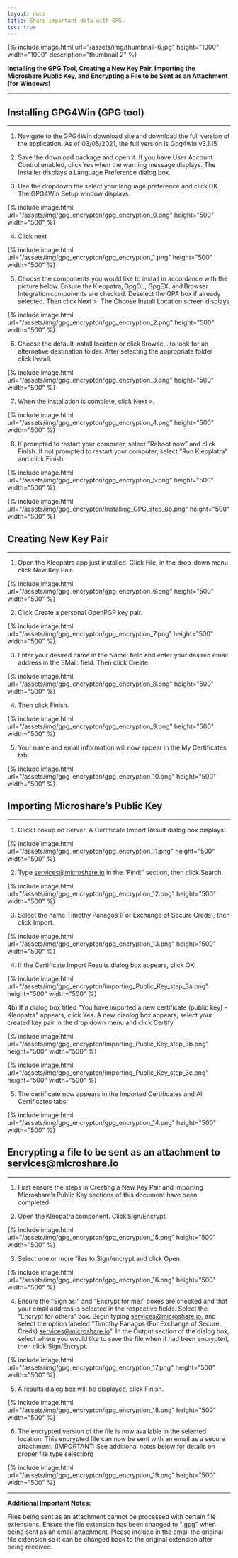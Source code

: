 ```yaml
---
layout: docs
title: Share important data with GPG.
toc: true
---
```



{% include image.html url="/assets/img/thumbnail-6.jpg" height="1000" width="1000" description="thumbnail 2" %}


**Installing the GPG Tool, Creating a New Key Pair, Importing the Microshare Public Key, and Encrypting a File to be Sent as an Attachment (for Windows)** 


---------------------------------------

## Installing GPG4Win (GPG tool) 
---------------------------------------

1) Navigate to the GPG4Win download site and download the full version of the application. As of 03/05/2021, the full version is Gpg4win v3.1.15 

 

2) Save the download package and open it. If you have User Account Control enabled, click Yes when the warning message displays. The Installer displays a Language Preference dialog box. 

 

3) Use the dropdown the select your language preference and click OK. The GPG4Win Setup window displays. 

{% include image.html url="/assets/img/gpg_encrypton/gpg_encryption_0.png" height="500" width="500" %}

4) Click next

{% include image.html url="/assets/img/gpg_encrypton/gpg_encryption_1.png" height="500" width="500" %}

5) Choose the components you would like to install in accordance with the picture below. Ensure the Kleopatra, GpgOL, GpgEX, and Browser Integration components are checked. Deselect the GPA box if already selected. Then click Next >. The Choose Install Location screen displays 

{% include image.html url="/assets/img/gpg_encrypton/gpg_encryption_2.png" height="500" width="500" %}

6) Choose the default install location or click Browse… to look for an alternative destination folder. After selecting the appropriate folder click Install. 

{% include image.html url="/assets/img/gpg_encrypton/gpg_encryption_3.png" height="500" width="500" %}

7) When the installation is complete, click Next >. 

{% include image.html url="/assets/img/gpg_encrypton/gpg_encryption_4.png" height="500" width="500" %}

8) If prompted to restart your computer, select “Reboot now” and click Finish. If not prompted to restart your computer, select "Run Kleoplatra" and click Finish.  

{% include image.html url="/assets/img/gpg_encrypton/gpg_encryption_5.png" height="500" width="500" %}

{% include image.html url="/assets/img/gpg_encrypton/Installing_GPG_step_8b.png" height="500" width="500" %}

## Creating New Key Pair 
---------------------------------------

1) Open the Kleopatra app just installed. Click File, in the drop-down menu click New Key Pair. 

{% include image.html url="/assets/img/gpg_encrypton/gpg_encryption_6.png" height="500" width="500" %}

2) Click Create a personal OpenPGP key pair. 

{% include image.html url="/assets/img/gpg_encrypton/gpg_encryption_7.png" height="500" width="500" %}

3) Enter your desired name in the Name: field and enter your desired email address in the EMail: field. Then click Create. 

{% include image.html url="/assets/img/gpg_encrypton/gpg_encryption_8.png" height="500" width="500" %}

4) Then click Finish. 

{% include image.html url="/assets/img/gpg_encrypton/gpg_encryption_9.png" height="500" width="500" %}

5) Your name and email information will now appear in the My Certificates tab. 

{% include image.html url="/assets/img/gpg_encrypton/gpg_encryption_10.png" height="500" width="500" %}

## Importing Microshare’s Public Key  
---------------------------------------
 
1) Click Lookup on Server.  A Certificate Import Result dialog box displays. 

{% include image.html url="/assets/img/gpg_encrypton/gpg_encryption_11.png" height="500" width="500" %}

2) Type services@microshare.io in the “Find:” section, then click Search. 
 
{% include image.html url="/assets/img/gpg_encrypton/gpg_encryption_12.png" height="500" width="500" %}

3) Select the name Timothy Panagos (For Exchange of Secure Creds), then click Import. 

{% include image.html url="/assets/img/gpg_encrypton/gpg_encryption_13.png" height="500" width="500" %}

4) If the Certificate Import Results dialog box appears, click OK.

{% include image.html url="/assets/img/gpg_encrypton/Importing_Public_Key_step_3a.png" height="500" width="500" %}

4b) If a dialog box titled "You have imported a new certificate (public key) - Kleopatra" appears, click Yes. A new diaolog box appears, select your created key pair in the drop down menu and click Certify. 

{% include image.html url="/assets/img/gpg_encrypton/Importing_Public_Key_step_3b.png" height="500" width="500" %}

{% include image.html url="/assets/img/gpg_encrypton/Importing_Public_Key_step_3c.png" height="500" width="500" %}

5) The certificate now appears in the Imported Certificates and All Certificates tabs 

{% include image.html url="/assets/img/gpg_encrypton/gpg_encryption_14.png" height="500" width="500" %}

 
## Encrypting a file to be sent as an attachment to services@microshare.io 
---------------------------------------
 
1) First ensure the steps in Creating a New Key Pair and Importing Microshare’s Public Key sections of this document have been completed.   


2) Open the Kleopatra component. Click Sign/Encrypt. 
 
{% include image.html url="/assets/img/gpg_encrypton/gpg_encryption_15.png" height="500" width="500" %}

3) Select one or more files to Sign/encrypt and click Open.

{% include image.html url="/assets/img/gpg_encrypton/gpg_encryption_16.png" height="500" width="500" %}

4) Ensure the “Sign as:” and “Encrypt for me:” boxes are checked and that your email address is selected in the respective fields. Select the “Encrypt for others” box. Begin typing services@microshare.io, and select the option labeled “Timothy Panagos (For Exchange of Secure Creds) services@microshare.io”.  In the Output section of the dialog box, select where you would like to save the file when it had been encrypted, then click Sign/Encrypt.  


{% include image.html url="/assets/img/gpg_encrypton/gpg_encryption_17.png" height="500" width="500" %}

5) A results dialog box will be displayed, click Finish. 

{% include image.html url="/assets/img/gpg_encrypton/gpg_encryption_18.png" height="500" width="500" %}

6) The encrypted version of the file is now available in the selected location. This encrypted file can now be sent with an email as a secure attachment.  (IMPORTANT: See additional notes below for details on proper file type selection) 

{% include image.html url="/assets/img/gpg_encrypton/gpg_encryption_19.png" height="500" width="500" %}
 
---------------------------------------

**Additional Important Notes:** 

Files being sent as an attachment cannot be processed with certain file extensions.  Ensure the file extension has been changed to ".gpg" when being sent as an email attachment. Please include in the email the original file extension so it can be changed back to the original extension after being received.    
